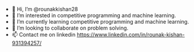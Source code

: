 - 👋 Hi, I’m @rounakkishan28
- 👀 I’m interested in competitive programming and machine learning.
- 🌱 I’m currently learning competitive programming and machine learning.
- 💞️ I’m looking to collaborate on problem solving.
- 📫 Contact me on linkedin https://www.linkedin.com/in/rounak-kishan-931394257/

<!---
rounakkishan28/rounakkishan28 is a ✨ special ✨ repository because its `README.md` (this file) appears on your GitHub profile.
You can click the Preview link to take a look at your changes.
--->
